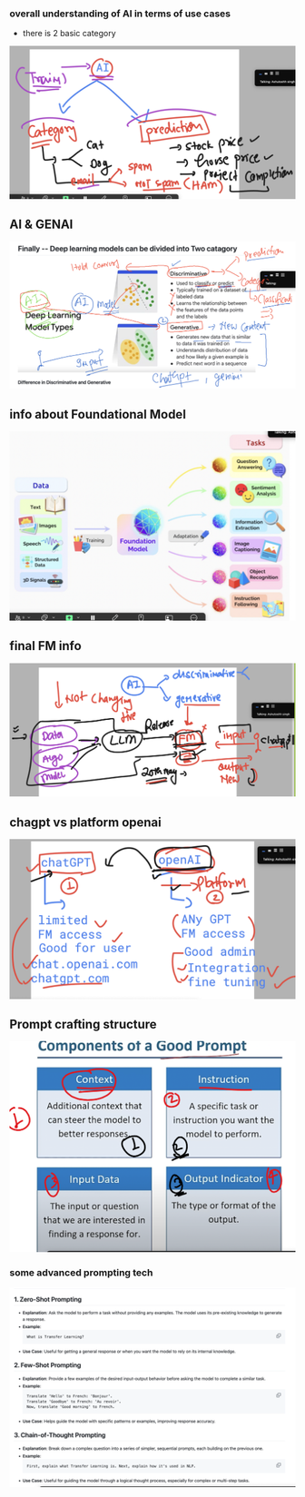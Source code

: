 ### overall understanding of AI in terms of use cases 
- there is 2 basic category 

<img src="ai1.png">

## AI & GENAI 

<img src="ai2.png">

## info about Foundational Model 

<img src="fm1.png">

## final FM info 

<img src="fm2.png">

## chagpt vs platform openai 

<img src="fm3.png">

## Prompt crafting structure 

<img src="fm4.png">

### some advanced prompting tech

<img src="fm5.png">

